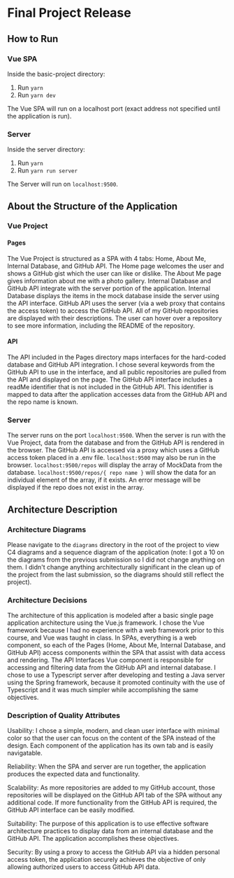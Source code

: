 # Final Project Release

## How to Run
### Vue SPA
Inside the basic-project directory:
1. Run `yarn`
2. Run `yarn dev`

The Vue SPA will run on a localhost port (exact address not specified until the application is run).

### Server
Inside the server directory:
1. Run `yarn`
2. Run `yarn run server`

The Server will run on `localhost:9500`.

## About the Structure of the Application
### Vue Project 
#### Pages
The Vue Project is structured as a SPA with 4 tabs: Home, About Me, Internal Database, and GitHub API.
The Home page welcomes the user and shows a GitHub gist which the user can like or dislike. The About Me page gives information about me with a photo gallery. Internal Database and GitHub API integrate with the server portion of the application. Internal Database displays the items in the mock database inside the server using the API interface. GitHub API uses the server (via a web proxy that contains the access token) to access the GitHub API. All of my GitHub repositories are displayed with their descriptions. The user can hover over a repository to see more information, including the README of the repository. 

#### API
The API included in the Pages directory maps interfaces for the hard-coded database and GitHub API integration. I chose several keywords from the GitHub API to use in the interface, and all public repositories are pulled from the API and displayed on the page. The GitHub API interface includes a readMe identifier that is not included in the GitHub API. This identifier is mapped to data after the application accesses data from the GitHub API and the repo name is known.

### Server
The server runs on the port `localhost:9500`. When the server is run with the Vue Project, data from the database and from the GitHub API is rendered in the browser. The GitHub API is accessed via a proxy which uses a GitHub access token placed in a .env file. `localhost:9500` may also be run in the browser. `localhost:9500/repos` will display the array of MockData from the database. `localhost:9500/repos/{ repo name }` will show the data for an individual element of the array, if it exists. An error message will be displayed if the repo does not exist in the array.

## Architecture Description


### Architecture Diagrams
Please navigate to the `diagrams` directory in the root of the project to view C4 diagrams and a sequence diagram of the application (note: I got a 10 on the diagrams from the previous submission so I did not change anything on them. I didn't change anything architecturally significant in the clean up of the project from the last submission, so the diagrams should still reflect the project).

### Architecture Decisions

The architecture of this application is modeled after a basic single page application architecture using the Vue.js framework. I chose the Vue framework because I had no experience with a web framework prior to this course, and Vue was taught in class. In SPAs, everything is a web component, so each of the Pages (Home, About Me, Internal Database, and GitHub API) access components within the SPA that assist with data access and rendering. The API Interfaces Vue component is responsible for accessing and filtering data from the GitHub API and internal database. I chose to use a Typescript server after developing and testing a Java server using the Spring framework, because it promoted continuity with the use of Typescript and it was much simpler while accomplishing the same objectives. 

### Description of Quality Attributes

Usability: I chose a simple, modern, and clean user interface with minimal color so that the user can focus on the content of the SPA instead of the design. Each component of the application has its own tab and is easily navigatable.

Reliability: When the SPA and server are run together, the application produces the expected data and functionality. 

Scalability: As more repositories are added to my GitHub account, those repositories will be displayed on the GitHub API tab of the SPA without any additional code. If more functionality from the GitHub API is required, the GitHub API interface can be easily modified.

Suitability: The purpose of this application is to use effective software architecture practices to display data from an internal database and the GitHub API. The application accomplishes these objectives.

Security: By using a proxy to access the GitHub API via a hidden personal access token, the application securely achieves the objective of only allowing authorized users to access GitHub API data.

